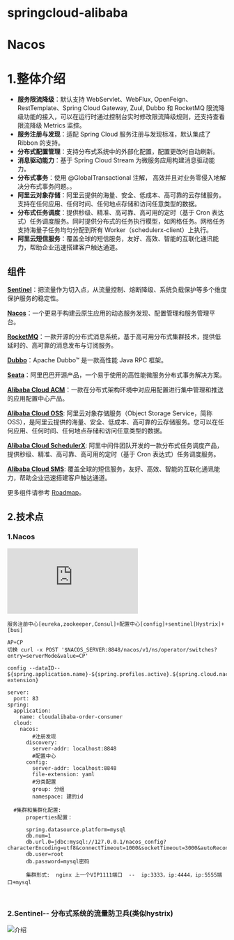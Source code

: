 # springcloud-alibaba  
# Nacos 

# 1.整体介绍

* **服务限流降级**：默认支持 WebServlet、WebFlux, OpenFeign、RestTemplate、Spring Cloud Gateway, Zuul, Dubbo 和 RocketMQ 限流降级功能的接入，可以在运行时通过控制台实时修改限流降级规则，还支持查看限流降级 Metrics 监控。
* **服务注册与发现**：适配 Spring Cloud 服务注册与发现标准，默认集成了 Ribbon 的支持。
* **分布式配置管理**：支持分布式系统中的外部化配置，配置更改时自动刷新。
* **消息驱动能力**：基于 Spring Cloud Stream 为微服务应用构建消息驱动能力。
* **分布式事务**：使用 @GlobalTransactional 注解， 高效并且对业务零侵入地解决分布式事务问题。。
* **阿里云对象存储**：阿里云提供的海量、安全、低成本、高可靠的云存储服务。支持在任何应用、任何时间、任何地点存储和访问任意类型的数据。
* **分布式任务调度**：提供秒级、精准、高可靠、高可用的定时（基于 Cron 表达式）任务调度服务。同时提供分布式的任务执行模型，如网格任务。网格任务支持海量子任务均匀分配到所有 Worker（schedulerx-client）上执行。
* **阿里云短信服务**：覆盖全球的短信服务，友好、高效、智能的互联化通讯能力，帮助企业迅速搭建客户触达通道。

## 组件

**[Sentinel](https://github.com/alibaba/Sentinel)**：把流量作为切入点，从流量控制、熔断降级、系统负载保护等多个维度保护服务的稳定性。

**[Nacos](https://github.com/alibaba/Nacos)**：一个更易于构建云原生应用的动态服务发现、配置管理和服务管理平台。

**[RocketMQ](https://rocketmq.apache.org/)**：一款开源的分布式消息系统，基于高可用分布式集群技术，提供低延时的、高可靠的消息发布与订阅服务。

**[Dubbo](https://github.com/apache/dubbo)**：Apache Dubbo™ 是一款高性能 Java RPC 框架。

**[Seata](https://github.com/seata/seata)**：阿里巴巴开源产品，一个易于使用的高性能微服务分布式事务解决方案。

**[Alibaba Cloud ACM](https://www.aliyun.com/product/acm)**：一款在分布式架构环境中对应用配置进行集中管理和推送的应用配置中心产品。

**[Alibaba Cloud OSS](https://www.aliyun.com/product/oss)**: 阿里云对象存储服务（Object Storage Service，简称 OSS），是阿里云提供的海量、安全、低成本、高可靠的云存储服务。您可以在任何应用、任何时间、任何地点存储和访问任意类型的数据。

**[Alibaba Cloud SchedulerX](https://help.aliyun.com/document_detail/43136.html)**: 阿里中间件团队开发的一款分布式任务调度产品，提供秒级、精准、高可靠、高可用的定时（基于 Cron 表达式）任务调度服务。

**[Alibaba Cloud SMS](https://www.aliyun.com/product/sms)**: 覆盖全球的短信服务，友好、高效、智能的互联化通讯能力，帮助企业迅速搭建客户触达通道。

更多组件请参考 [Roadmap](https://github.com/alibaba/spring-cloud-alibaba/blob/master/Roadmap-zh.md)。

## 2.技术点
### 1.Nacos
![介绍](https://nacos.io/zh-cn/docs/quick-start.html)
```
服务注册中心[eureka,zookeeper,Consul]+配置中心[config]+sentinel[Hystrix]+[bus]

AP+CP
切换 curl -x POST '$NACOS_SERVER:8848/nacos/v1/ns/operator/switches?entry=serverMode&value=CP'

config --dataID-- ${spring.application.name}-${spring.profiles.active}.${spring.cloud.nacos.config.file-extension}

server:
  port: 83
spring:
  application:
    name: cloudalibaba-order-consumer
  cloud:
    nacos:
        #注册发现
      discovery:
        server-addr: localhost:8848
        #配置中心
      config:
        server-addr: localhost:8848
        file-extension: yaml
        #分类配置
        group: 分组
        namespace: 建的id
     
  #集群和集群化配置:
      properties配置：
      
      spring.datasource.platform=mysql
      db.num=1
      db.url.0=jdbc:mysql://127.0.0.1/nacos_config?characterEncoding=utf8&connectTimeout=1000&socketTimeout=3000&autoReconnect=true
      db.user=root
      db.password=mysql密码
      
      集群形式:  nginx 上一个VIP1111端口  --  ip:3333，ip:4444，ip:5555端口+mysql
        
       
```
### 2.Sentinel-- 分布式系统的流量防卫兵(类似hystrix)
![介绍](https://github.com/alibaba/Sentinel/wiki/%E4%BB%8B%E7%BB%8D)
```



```
    
    
    
    
    
    
    
    
    
    
    
    
    
    
    